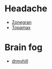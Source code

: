 # Headache
- [Zonegran](https://www.drugs.com/zonegran.html)
- [Topamax](https://www.drugs.com/topamax.html)


# Brain fog
- [drmyhill](http://drmyhill.co.uk/wiki/Brain_fog_-_poor_memory,_difficulty_thinking_clearly_etc)










